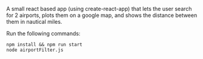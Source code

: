 A small react based app (using create-react-app) that lets the user search for 2 airports, plots them on a google map, and shows the distance between them in nautical miles.

Run the following commands:
```
npm install && npm run start
node airportFilter.js
```
